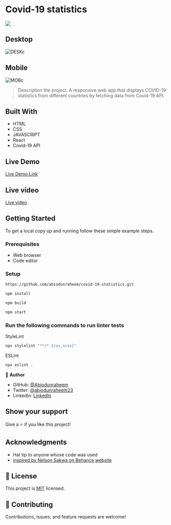# Covid-19 statistics
![](https://img.shields.io/badge/Microverse-blueviolet)

## Desktop
![DESKc](https://user-images.githubusercontent.com/98400013/176186824-bb8512f9-097d-4e3e-896f-467af5c9a417.png)

## Mobile
![MOBc](https://user-images.githubusercontent.com/98400013/176186836-fd110fc9-ebbb-43d3-920e-775d5f0f5e02.png)



> Description the project.
> A responsive web app that displays COVID-19 statistics from different countries by fetching data from Covid-19 API.



## Built With

- HTML
- CSS
- JAVASCRIPT
- React
- Covid-19 API

## Live Demo 
[Live Demo Link](https://62bb0e3e5ee5341abc51b517--jolly-douhua-57a5de.netlify.app/)

## Live video 
[Live video](https://www.loom.com/share/7c7148b35edd44428e817e76219935b1)



## Getting Started


To get a local copy up and running follow these simple example steps.

### Prerequisites

- Web browser
- Code editor

### Setup

```bash
https://github.com/abiodunraheem/covid-19-statistics.git
```

```bash
npm install
```

```bash
npm build
```

```bash
npm start
```

### Run the following commands to run linter tests


StyleLint
```bash
npx stylelint "**/*.{css,scss}"
```

ESLint
```bash
npx eslint .
```

👤 **Author**

- GitHub: [@Abiodunraheem](https://github.com/Abiodunraheem)
- Twitter: [@abiodunraheem23](https://twitter.com/abiodunraheem23)
- LinkedIn: [LinkedIn](https://www.linkedin.com/in/abiodun-raheem)

## Show your support

Give a ⭐️ if you like this project!

## Acknowledgments

- Hat tip to anyone whose code was used
- [inspired by Nelson Sakwa on Behance website](https://www.behance.net/sakwadesignstudio)

## 📝 License

This project is [MIT](https://github.com/abiodunraheem/news-website/blob/development/LICENSE) licensed.

## 🤝 Contributing

Contributions, issues, and feature requests are welcome!
